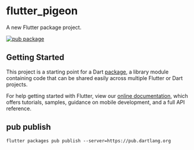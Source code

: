 # flutter_pigeon

A new Flutter package project.

[![pub package](https://img.shields.io/pub/v/http.svg)](https://pub.dartlang.org/packages/flutter_pigeon)

## Getting Started

This project is a starting point for a Dart
[package](https://flutter.dev/developing-packages/),
a library module containing code that can be shared easily across
multiple Flutter or Dart projects.

For help getting started with Flutter, view our
[online documentation](https://flutter.dev/docs), which offers tutorials,
samples, guidance on mobile development, and a full API reference.

## pub publish

```
flutter packages pub publish --server=https://pub.dartlang.org
```
